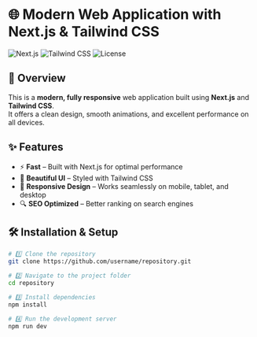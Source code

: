 # 🌐 Modern Web Application with Next.js & Tailwind CSS

![Next.js](https://img.shields.io/badge/Next.js-black?style=for-the-badge&logo=next.js)
![Tailwind CSS](https://img.shields.io/badge/Tailwind_CSS-38B2AC?style=for-the-badge&logo=tailwind-css&logoColor=white)
![License](https://img.shields.io/badge/License-MIT-green?style=for-the-badge)

## 📌 Overview

This is a **modern, fully responsive** web application built using **Next.js** and **Tailwind CSS**.  
It offers a clean design, smooth animations, and excellent performance on all devices.

## ✨ Features

- ⚡ **Fast** – Built with Next.js for optimal performance
- 🎨 **Beautiful UI** – Styled with Tailwind CSS
- 📱 **Responsive Design** – Works seamlessly on mobile, tablet, and desktop
- 🔍 **SEO Optimized** – Better ranking on search engines

## 🛠️ Installation & Setup

```bash
# 1️⃣ Clone the repository
git clone https://github.com/username/repository.git

# 2️⃣ Navigate to the project folder
cd repository

# 3️⃣ Install dependencies
npm install

# 4️⃣ Run the development server
npm run dev
```
